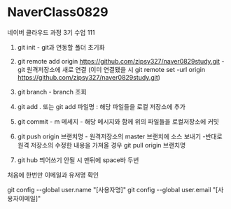 # NaverClass0829
네이버 클라우드 과정 3기 수업 111


1. git init - git과 연동할 폴더 초기화

2. git remote add origin https://github.com/zipsy327/naver0829study.git - git 원격저장소에 새로 연결 (이미 연결됐을 시 git remote set -url origin https://github.com/zipsy327/naver0829study.git)

3. git branch - branch 조회

4.  git add . 또는  git add 파일명 : 해당 파일들을 로컬 저장소에 추가

5.  git commit - m  메세지 - 해당 메시지와 함께 위의 파일들을 로컬저장소에 커밋

6. git push origin 브랜치명 - 원격저장소의 master 브랜치에 소스 보내기
  -반대로 원격 저장소의 수정한 내용을 가져올 경우
   git pull origin 브랜치명 
8. git hub 띄어쓰기 안될 시 맨뒤에 space바 두번

처음에 한번만 이메일과 유저명 확인

git config --global user.name "[사용자명]"
git config --global user.email "[사용자이메일]"

